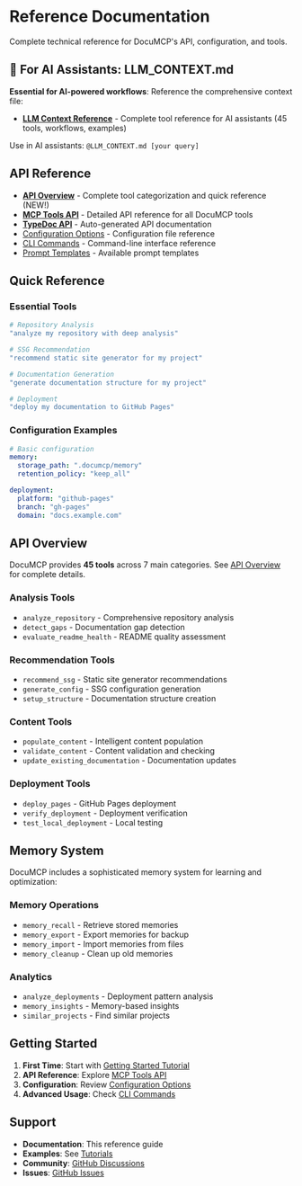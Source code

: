 # Reference Documentation

Complete technical reference for DocuMCP's API, configuration, and tools.

## 🎯 For AI Assistants: LLM_CONTEXT.md

**Essential for AI-powered workflows**: Reference the comprehensive context file:

- **[LLM Context Reference](../../LLM_CONTEXT.md)** - Complete tool reference for AI assistants (45 tools, workflows, examples)

Use in AI assistants: `@LLM_CONTEXT.md [your query]`

## API Reference

- **[API Overview](api-overview.md)** - Complete tool categorization and quick reference (NEW!)
- **[MCP Tools API](mcp-tools.md)** - Detailed API reference for all DocuMCP tools
- **[TypeDoc API](../api/)** - Auto-generated API documentation
- [Configuration Options](configuration.md) - Configuration file reference
- [CLI Commands](cli.md) - Command-line interface reference
- [Prompt Templates](prompt-templates.md) - Available prompt templates

## Quick Reference

### Essential Tools

```bash
# Repository Analysis
"analyze my repository with deep analysis"

# SSG Recommendation
"recommend static site generator for my project"

# Documentation Generation
"generate documentation structure for my project"

# Deployment
"deploy my documentation to GitHub Pages"
```

### Configuration Examples

```yaml
# Basic configuration
memory:
  storage_path: ".documcp/memory"
  retention_policy: "keep_all"

deployment:
  platform: "github-pages"
  branch: "gh-pages"
  domain: "docs.example.com"
```

## API Overview

DocuMCP provides **45 tools** across 7 main categories. See [API Overview](api-overview.md) for complete details.

### Analysis Tools

- `analyze_repository` - Comprehensive repository analysis
- `detect_gaps` - Documentation gap detection
- `evaluate_readme_health` - README quality assessment

### Recommendation Tools

- `recommend_ssg` - Static site generator recommendations
- `generate_config` - SSG configuration generation
- `setup_structure` - Documentation structure creation

### Content Tools

- `populate_content` - Intelligent content population
- `validate_content` - Content validation and checking
- `update_existing_documentation` - Documentation updates

### Deployment Tools

- `deploy_pages` - GitHub Pages deployment
- `verify_deployment` - Deployment verification
- `test_local_deployment` - Local testing

## Memory System

DocuMCP includes a sophisticated memory system for learning and optimization:

### Memory Operations

- `memory_recall` - Retrieve stored memories
- `memory_export` - Export memories for backup
- `memory_import` - Import memories from files
- `memory_cleanup` - Clean up old memories

### Analytics

- `analyze_deployments` - Deployment pattern analysis
- `memory_insights` - Memory-based insights
- `similar_projects` - Find similar projects

## Getting Started

1. **First Time**: Start with [Getting Started Tutorial](../tutorials/getting-started.md)
2. **API Reference**: Explore [MCP Tools API](mcp-tools.md)
3. **Configuration**: Review [Configuration Options](configuration.md)
4. **Advanced Usage**: Check [CLI Commands](cli.md)

## Support

- **Documentation**: This reference guide
- **Examples**: See [Tutorials](../tutorials/)
- **Community**: [GitHub Discussions](https://github.com/tosin2013/documcp/discussions)
- **Issues**: [GitHub Issues](https://github.com/tosin2013/documcp/issues)
